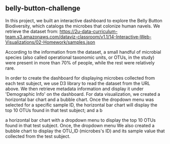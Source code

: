 ## belly-button-challenge

In this project, we built an interactive dashboard to explore the Belly Button Biodiversity, which catalogs the microbes that colonize human navels. We retrieve the dataset from: https://2u-data-curriculum-team.s3.amazonaws.com/dataviz-classroom/v1.1/14-Interactive-Web-Visualizations/02-Homework/samples.json

According to the information from the dataset, a small handful of microbial species (also called operational taxonomic units, or OTUs, in the study) were present in more than 70% of people, while the rest were relatively rare.

In order to create the dashboard for displaying microbes collected from each test subject, we use D3 library to read the dataset from the URL above. We then retrieve metadata information and display it under 'Demographic Info' on the dashboard. For data visualization, we created a horizontal bar chart and a bubble chart. Once the dropdown menu was selected for a specific sample ID, the horizontal bar chart will display the top 10 OTUs found in that test subject; and a b


a horizontal bar chart with a dropdown menu to display the top 10 OTUs found in that test subject. Once, the dropdown menu  We also created a bubble chart to display the OTU_ID (microbes's ID) and its sample value that collected from the test subject.
